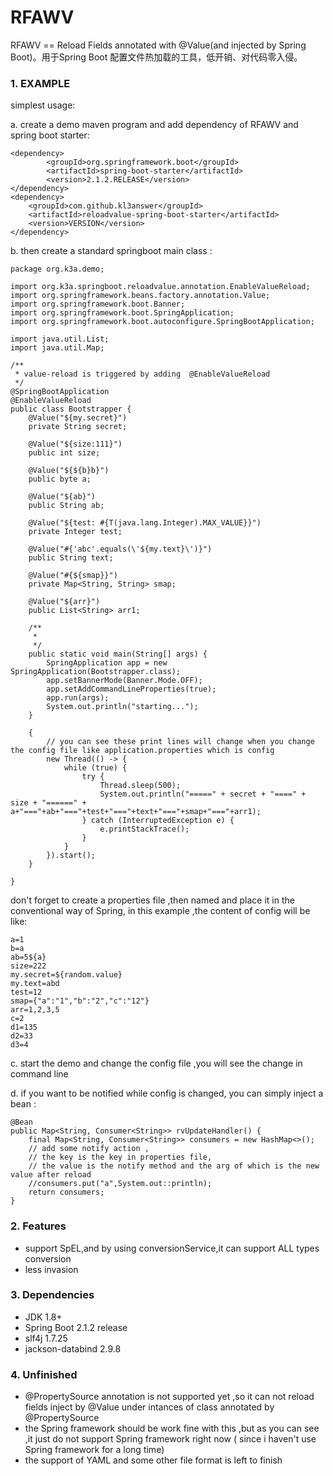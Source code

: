 # RFAWV
RFAWV == Reload Fields annotated with @Value(and injected by Spring Boot)。用于Spring Boot 配置文件热加载的工具，低开销、对代码零入侵。

### 1. EXAMPLE

simplest usage:

a. create a demo maven program and add dependency of RFAWV and spring boot starter:

    <dependency>
            <groupId>org.springframework.boot</groupId>
            <artifactId>spring-boot-starter</artifactId>
            <version>2.1.2.RELEASE</version>
    </dependency>
    <dependency>
        <groupId>com.github.kl3answer</groupId>
        <artifactId>reloadvalue-spring-boot-starter</artifactId>
        <version>VERSION</version>
    </dependency>
    
b. then create a standard springboot main class :

    package org.k3a.demo;
    
    import org.k3a.springboot.reloadvalue.annotation.EnableValueReload;
    import org.springframework.beans.factory.annotation.Value;
    import org.springframework.boot.Banner;
    import org.springframework.boot.SpringApplication;
    import org.springframework.boot.autoconfigure.SpringBootApplication;
    
    import java.util.List;
    import java.util.Map;
    
    /**
     * value-reload is triggered by adding  @EnableValueReload
     */
    @SpringBootApplication
    @EnableValueReload
    public class Bootstrapper {
        @Value("${my.secret}")
        private String secret;
    
        @Value("${size:111}")
        public int size;
    
        @Value("${${b}b}")
        public byte a;
    
        @Value("${ab}")
        public String ab;
    
        @Value("${test: #{T(java.lang.Integer).MAX_VALUE}}")
        private Integer test;
    
        @Value("#{'abc'.equals(\'${my.text}\')}")
        public String text;
    
        @Value("#{${smap}}")
        private Map<String, String> smap;
    
        @Value("${arr}")
        public List<String> arr1;
    
        /**
         *
         */
        public static void main(String[] args) {
            SpringApplication app = new SpringApplication(Bootstrapper.class);
            app.setBannerMode(Banner.Mode.OFF);
            app.setAddCommandLineProperties(true);
            app.run(args);
            System.out.println("starting...");
        }
    
        {
            // you can see these print lines will change when you change the config file like application.properties which is config
            new Thread(() -> {
                while (true) {
                    try {
                        Thread.sleep(500);
                        System.out.println("=====" + secret + "====" + size + "======" + a+"==="+ab+"==="+test+"==="+text+"==="+smap+"==="+arr1);
                    } catch (InterruptedException e) {
                        e.printStackTrace();
                    }
                }
            }).start();
        }
    
    }
    
 don't forget to create a properties file ,then named and place it in the conventional way of Spring,
in this example ,the content of config will be like:

    a=1
    b=a
    ab=5${a}
    size=222
    my.secret=${random.value}
    my.text=abd
    test=12
    smap={"a":"1","b":"2","c":"12"}
    arr=1,2,3,5
    c=2
    d1=135
    d2=33
    d3=4
    
c. start the demo and change the config file ,you will see the change in command line

d. if you want to be notified while config is changed, you can simply inject a bean :

    @Bean
    public Map<String, Consumer<String>> rvUpdateHandler() {
        final Map<String, Consumer<String>> consumers = new HashMap<>();
        // add some notify action , 
        // the key is the key in properties file,
        // the value is the notify method and the arg of which is the new value after reload
        //consumers.put("a",System.out::println);
        return consumers;
    }

### 2. Features

* support SpEL,and by using conversionService,it can support ALL types conversion
* less invasion

### 3. Dependencies
* JDK 1.8+
* Spring Boot 2.1.2 release
* slf4j 1.7.25
* jackson-databind 2.9.8

### 4. Unfinished
* @PropertySource annotation is not supported yet ,so it can not reload fields inject by @Value under intances of class annotated by @PropertySource
* the Spring framework should be work fine with this ,but as you can see ,it just do not support Spring framework right now ( since i haven't use Spring framework for a long time)
* the support of YAML and some other file format is left to finish
